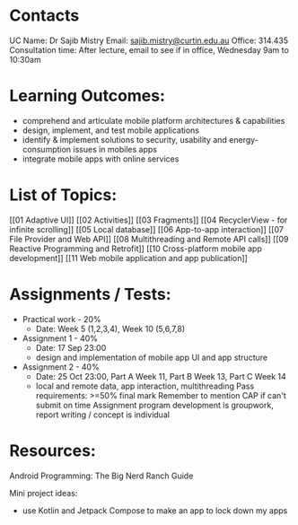 # Contacts
UC Name: Dr Sajib Mistry
Email: sajib.mistry@curtin.edu.au
Office: 314.435
Consultation time: After lecture, email to see if in office, Wednesday 9am to 10:30am

# Learning Outcomes:
- comprehend and articulate mobile platform architectures & capabilities
- design, implement, and test mobile applications
- identify & implement solutions to security, usability and energy-consumption issues in mobiles apps
- integrate mobile apps with online services
# List of Topics:
[[01 Adaptive UI]]
[[02 Activities]]
[[03 Fragments]]
[[04 RecyclerView - for infinite scrolling]]
[[05 Local database]]
[[06 App-to-app interaction]]
[[07 File Provider and Web API]]
[[08 Multithreading and Remote API calls]]
[[09 Reactive Programming and Retrofit]]
[[10 Cross-platform mobile app development]]
[[11 Web mobile application and app publication]]

# Assignments / Tests:
- Practical work - 20%
	- Date: Week 5 (1,2,3,4), Week 10 (5,6,7,8)
- Assignment 1 - 40%
	- Date: 17 Sep 23:00
	- design and implementation of mobile app UI and app structure
- Assignment 2 - 40%
	- Date: 25 Oct 23:00, Part A Week 11, Part B Week 13, Part C Week 14
	- local and remote data, app interaction, multithreading
Pass requirements: >=50% final mark
Remember to mention CAP if can't submit on time
Assignment program development is groupwork, report writing / concept is individual
# Resources:
Android Programming: The Big Nerd Ranch Guide

Mini project ideas:
- use Kotlin and Jetpack Compose to make an app to lock down my apps

